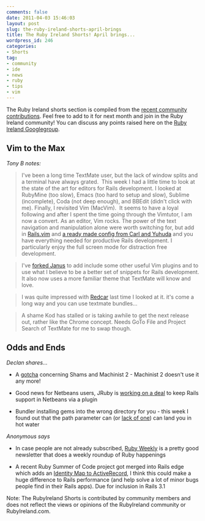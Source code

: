 ```yaml
---
comments: false
date: 2011-04-03 15:46:03
layout: post
slug: the-ruby-ireland-shorts-april-brings
title: The Ruby Ireland Shorts! April brings...
wordpress_id: 246
categories:
- Shorts
tag:
- community
- ide
- news
- ruby
- tips
- vim
---
```


  


The Ruby Ireland shorts section is compiled from the [recent community contributions](http://bit.ly/ridraft). Feel free to add to it for next month and join in the Ruby Ireland community! You can discuss any points raised here on the [Ruby Ireland Googlegroup](http://groups.google.com/group/ruby_ireland/browse_thread/thread/eed2517314d66e60).




## Vim to the Max




_Tony B notes:_




> 

> 
> I've been a long time TextMate user, but the lack of window splits and a terminal have always grated.  This week I had a little time to look at the state of the art for editors for Rails development. I looked at RubyMine (too slow), Emacs (too hard to setup and slow), Sublime (incomplete), Coda (not deep enough), and BBEdit (didn't click with me). Finally, I revisited Vim (MacVim).  It seems to have a loyal following and after I spent the time going through the Vimtutor, I am now a convert. As an editor, Vim rocks. The power of the text navigation and manipulation alone were worth switching for, but add in [Rails.vim](http://rails.vim.tpope.net) and [a ready made config from Carl and Yuhuda](https://github.com/carlhuda/janus) and you have everything needed for productive Rails development. I particularly enjoy the full screen mode for distraction free development.
> 
> 

> 
> 
  


> 
> I've [forked Janus](https://github.com/tonybyrne/janus) to add include some other useful Vim plugins and to use what I believe to be a better set of snippets for Rails development. It also now uses a more familiar theme that TextMate will know and love.
> 
> 
  


> 
> I was quite impressed with [Redcar](http://redcareditor.com) last time I looked at it. it's come a long way and you can use textmate bundles...
> 
> 

> 
> 
  


> 
> A shame Kod has stalled or is taking awhile to get the next release out, rather like the Chrome concept. Needs GoTo File and Project Search of TextMate for me to swap though.


  



## Odds and Ends




_Declan shares..._








	
  * A [gotcha](http://www.theirishpenguin.com/2011/02/16/machinist-2-and-the-undefined-method-foo-for-shammodule-error/) concerning Shams and Machinist 2 - Machinist 2 doesn't use it any more!

	
  * Good news for Netbeans users, JRuby is [working on a deal](http://markmail.org/message/r7fliknkieg7fnwq) to keep Rails support in Netbeans via a plugin

	
  * Bundler installing gems into the wrong directory for you - this week I found out that the path parameter can (or [lack of one](http://www.theirishpenguin.com/2011/03/05/bundler-installing-gems-into-the-wrong-directory-mea-culpa/)) can land you in hot water







_Anonymous says_








	
  * In case people are not already subscribed, [Ruby Weekly](http://us1.campaign-archive2.com/?u=0618f6a79d6bb9675f313ceb2&id=9b463d9bd8&e=528324c719) is a pretty good newsletter that does a weekly roundup of Ruby happenings

	
  * A recent Ruby Summer of Code project got merged into Rails edge which adds an [Identity Map to ActiveRecord](http://miloops.com/post/3391477665/identity-map-and-active-record), I think this could make a huge difference to Rails performance (and help solve a lot of minor bugs people find in their Rails apps). Due for inclusion in Rails 3.1





Note: The RubyIreland Shorts is contributed by community members and does not reflect the views or opinions of the RubyIreland community or RubyIreland.com.
